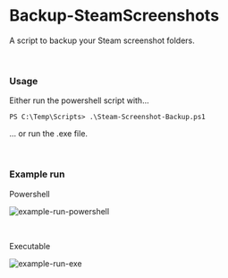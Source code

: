 # Backup-SteamScreenshots
A script to backup your Steam screenshot folders.

<br/>

### Usage
Either run the powershell script with...
```
PS C:\Temp\Scripts> .\Steam-Screenshot-Backup.ps1
```

... or run the .exe file.

<br/>

### Example run

Powershell

![example-run-powershell](https://user-images.githubusercontent.com/31832259/222961347-f9895fc9-1ab3-46fb-926f-a1556812533f.png)


<br/>

Executable

![example-run-exe](https://user-images.githubusercontent.com/31832259/222961352-40d2c68f-a895-4bc5-b1e6-5d25ff0be733.png)



